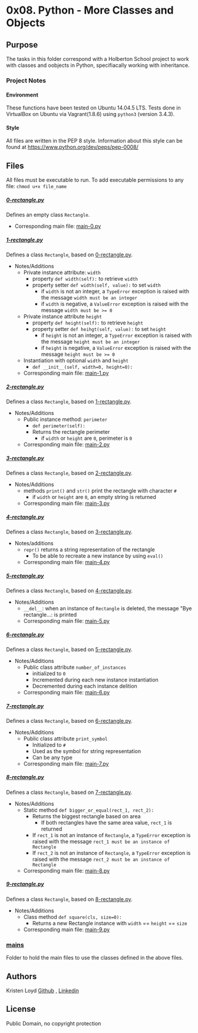 # 0x08. Python - More Classes and Objects

## Purpose
The tasks in this folder correspond with a Holberton School project to work with classes and oobjects in Python, specifiacally working with inheritance. 

### Project Notes
#### Environment
These functions have been tested on Ubuntu 14.04.5 LTS.
Tests done in VirtualBox on Ubuntu via Vagrant(1.8.6) using `python3` (version 3.4.3).

#### Style
All files are written in the PEP 8 style.
Information about this style can be found at https://www.python.org/dev/peps/pep-0008/

## Files
All files must be executable to run. To add executable permissions to any file: `chmod u+x file_name`

##### [0-rectangle.py](0-rectangle.py)
Defines an empty class `Rectangle`.
* Corresponding main file: [main-0.py](mains/main-0.py)

##### [1-rectangle.py](1-rectangle.py)
Defines a class `Rectangle`, based on [0-rectangle.py](0-rectangle.py).
* Notes/Additions
  * Private instance attribute: `width`
    * property `def width(self):` to retrieve `width`
    * property setter `def width(self, value):` to set `width`
      * if `width` is not an integer, a `TypeError` exception is raised with the message `width must be an integer`
      * if `width` is negative, a `ValueError` exception is raised with the message `width must be >= 0`
  * Private instance attribute `height`
    * property `def height(self):` to retrieve `height`
    * property setter `def heihgt(self, value):` to set `height`
      * if `height` is not an integer, a `TypeError` exception is raised with the message `height must be an integer`
      * if `height` is negative, a `ValueError` exception is raised with the message `height must be >= 0`
  * Instantiation with optional `width` and `height`
    * `def __init__(self, width=0, height=0):`
  * Corresponding main file: [main-1.py](mains/main-1.py)

##### [2-rectangle.py](2-rectangle.py)
Defines a class `Rectangle`, based on [1-rectangle.py](1-rectangle.py).
* Notes/Additions
  * Public instance method: `perimeter`
    * `def perimeter(self):`
    * Returns the rectangle perimeter
      * if `width` or `height` are `0`, perimeter is `0`
  * Corresponding main file: [main-2.py](mains/main-2.py)

##### [3-rectangle.py](3-rectangle.py)
Defines a class `Rectangle`, based on [2-rectangle.py](2-rectangle.py).
* Notes/Additions
  * methods `print()` and `str()` print the rectangle with character `#`
    * if `width` or `height` are `0`, an empty string is returned
  * Corresponding main file: [main-3.py](mains/main-3.py)

##### [4-rectangle.py](4-rectangle.py)
Defines a class `Rectangle`, based on [3-rectangle.py](3-rectangle.py).
* Notes/additions
  * `repr()` returns a string representation of the rectangle
    * To be able to recreate a new instance by using `eval()`
  * Corresponding main file: [main-4.py](mains/main-4.py)

##### [5-rectangle.py](5-rectangle.py)
Defines a class `Rectangle`, based on [4-rectangle.py](4-rectangle.py).
* Notes/Additions
  * `__del__`: when an instance of `Rectangle` is deleted, the message "Bye rectangle...: is printed
  * Corresponding main file: [main-5.py](mains/main-5.py)

##### [6-rectangle.py](6-rectangle.py)
Defines a class `Rectangle`, based on [5-rectangle.py](5-rectangle.py).
* Notes/Additions
  * Public class attribute `number_of_instances`
    * initialized to `0`
    * Incremented during each new instance instantiation
    * Decremented during each instance delition
  * Corresponding main file: [main-6.py](mains/main-6.py)

##### [7-rectangle.py](7-rectangle.py)
Defines a class `Rectangle`, based on [6-rectangle.py](6-rectangle.py).
* Notes/Additions
  * Public class attribute `print_symbol`
    * Initialized to `#`
    * Used as the symbol for string representation
    * Can be any type
  * Corresponding main file: [main-7.py](mains/main-7.py)
  
##### [8-rectangle.py](8-rectangle.py)
Defines a class `Rectangle`, based on [7-rectangle.py](7-rectangle.py).
* Notes/Additions
  * Static method `def bigger_or_equal(rect_1, rect_2):`
    * Returns the biggest rectangle based on area
      * If both rectangles have the same area value, `rect_1` is returned
    * If `rect_1` is not an instance of `Rectangle`, a `TypeError` exception is raised with the message `rect_1 must be an instance of Rectangle`
    * If `rect_2` is not an instance of `Rectangle`, a `TypeError` exception is raised with the message `rect_2 must be an instance of Rectangle`
  * Corresponding main file: [main-8.py](mains/main-8.py)

##### [9-rectangle.py](9-rectangle.py)
Defines a class `Rectangle`, based on [8-rectangle.py](8-rectangle.py).
* Notes/Additions
  * Class method `def square(cls, size=0):`
    * Returns a new Rectangle instance with `width` == `height` == `size`
  * Corresponding main file: [main-9.py](mains/main-9.py)

### [mains](mains)
Folder to hold the main files to use the classes defined in the above files.


## Authors
Kristen Loyd        <a href='https://github.com/KRLoyd'>Github</a> ,  <a href='https://www.linkedin.com/in/kristen-loyd-34984a92/'>Linkedin</a>

## License
Public Domain, no copyright protection
